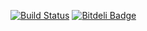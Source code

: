 [![Build Status](https://travis-ci.org/bitbyte-studios/agl.png?branch=master)](http://travis-ci.org/bitbyte-studios/agl) [![Bitdeli Badge](https://d2weczhvl823v0.cloudfront.net/mtwilliams/agl/trend.png)](https://bitdeli.com/free "Bitdeli Badge")
